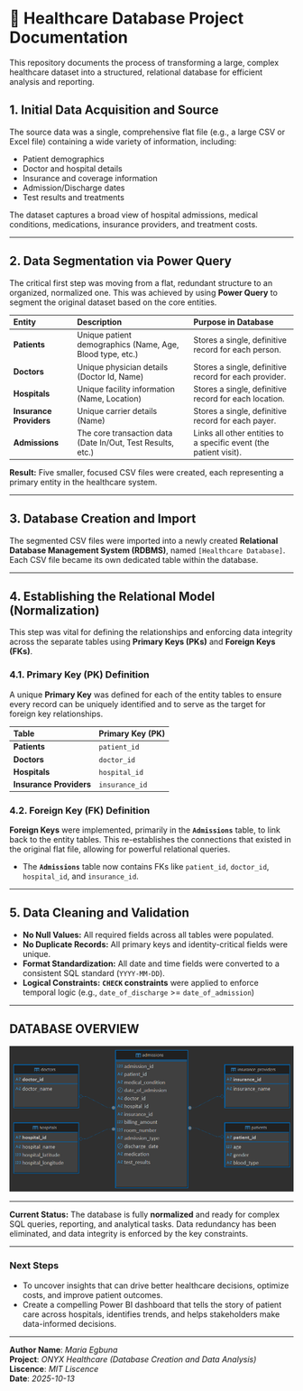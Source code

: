 # 🏥 Healthcare Database Project Documentation

This repository documents the process of transforming a large, complex healthcare dataset into a structured, relational database for efficient analysis and reporting.

## 1. Initial Data Acquisition and Source

The source data was a single, comprehensive flat file (e.g., a large CSV or Excel file) containing a wide variety of information, including:

* Patient demographics
* Doctor and hospital details
* Insurance and coverage information
* Admission/Discharge dates
* Test results and treatments

The dataset captures a broad view of hospital admissions, medical conditions, medications, insurance providers, and treatment costs.

---

## 2. Data Segmentation via Power Query

The critical first step was moving from a flat, redundant structure to an organized, normalized one. This was achieved by using **Power Query** to segment the original dataset based on the core entities.

| Entity | Description | Purpose in Database |
| :--- | :--- | :--- |
| **Patients** | Unique patient demographics (Name, Age, Blood type, etc.) | Stores a single, definitive record for each person. |
| **Doctors** | Unique physician details (Doctor Id, Name) | Stores a single, definitive record for each provider. |
| **Hospitals** | Unique facility information (Name, Location) | Stores a single, definitive record for each location. |
| **Insurance Providers** | Unique carrier details (Name) | Stores a single, definitive record for each payer. |
| **Admissions** | The core transaction data (Date In/Out, Test Results, etc.) | Links all other entities to a specific event (the patient visit). |

**Result:** Five smaller, focused CSV files were created, each representing a primary entity in the healthcare system.

---

## 3. Database Creation and Import

The segmented CSV files were imported into a newly created **Relational Database Management System (RDBMS)**, named `[Healthcare Database]`. Each CSV file became its own dedicated table within the database.

---

## 4. Establishing the Relational Model (Normalization)

This step was vital for defining the relationships and enforcing data integrity across the separate tables using **Primary Keys (PKs)** and **Foreign Keys (FKs)**.

### 4.1. Primary Key (PK) Definition

A unique **Primary Key** was defined for each of the entity tables to ensure every record can be uniquely identified and to serve as the target for foreign key relationships.

| Table | Primary Key (PK)|
| :--- | :--- |
| **Patients** | `patient_id` |
| **Doctors** | `doctor_id` |
| **Hospitals** | `hospital_id` |
| **Insurance Providers**| `insurance_id` |

### 4.2. Foreign Key (FK) Definition

**Foreign Keys** were implemented, primarily in the **`Admissions`** table, to link back to the entity tables. This re-establishes the connections that existed in the original flat file, allowing for powerful relational queries.

* The **`Admissions`** table now contains FKs like `patient_id`, `doctor_id`, `hospital_id`, and `insurance_id`.

---

## 5. Data Cleaning and Validation

* **No Null Values:** All required fields across all tables were populated.
* **No Duplicate Records:** All primary keys and identity-critical fields were unique.
* **Format Standardization:** All date and time fields were converted to a consistent SQL standard (`YYYY-MM-DD`).
* **Logical Constraints:** **`CHECK` constraints** were applied to enforce temporal logic (e.g., `date_of_discharge` >= `date_of_admission`)

---

## DATABASE OVERVIEW

![The Entity Relationship Diagram](<Images/HealthCare Database Schema.png>)

---

**Current Status:** The database is fully **normalized** and ready for complex SQL queries, reporting, and analytical tasks. Data redundancy has been eliminated, and data integrity is enforced by the key constraints.

---

### Next Steps

* To uncover insights that can drive better healthcare decisions, optimize costs, and improve patient outcomes.
* Create a compelling Power BI dashboard that tells the story of patient care across hospitals, identifies trends, and helps stakeholders make data-informed decisions.

---

**Author Name**: *Maria Egbuna*     
**Project**: *ONYX Healthcare (Database Creation and Data Analysis)*    
**Liscence**: *MIT Liscence*    
**Date**: *2025-10-13*  

